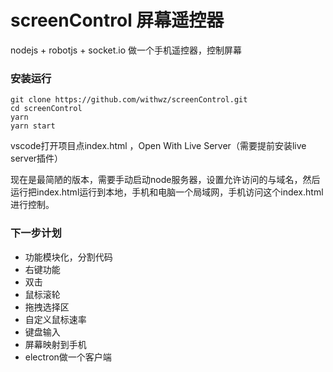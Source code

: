 # screenControl 屏幕遥控器

nodejs + robotjs + socket.io 做一个手机遥控器，控制屏幕

### 安装运行
```git 
git clone https://github.com/withwz/screenControl.git
cd screenControl
yarn
yarn start
``` 
vscode打开项目点index.html ，Open With Live Server（需要提前安装live server插件）

现在是最简陋的版本，需要手动启动node服务器，设置允许访问的与域名，然后运行把index.html运行到本地，手机和电脑一个局域网，手机访问这个index.html进行控制。
### 下一步计划
- 功能模块化，分割代码
- 右键功能
- 双击
- 鼠标滚轮
- 拖拽选择区
- 自定义鼠标速率
- 键盘输入
- 屏幕映射到手机
- electron做一个客户端


